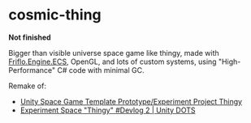 # cosmic-thing

**Not finished**

Bigger than visible universe space game like thingy, made with [Friflo.Engine.ECS](https://github.com/friflo/Friflo.Engine.ECS), OpenGL, and lots of custom systems, using "High-Performance" C# code with minimal GC.

Remake of:
- [Unity Space Game Template Prototype/Experiment Project Thingy](https://www.youtube.com/watch?v=cyjfxaAUsTI)
- [Experiment Space "Thingy" #Devlog 2 | Unity DOTS](https://www.youtube.com/watch?v=a0wng5QbfKE)
